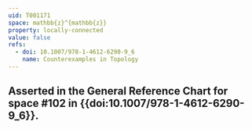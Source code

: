 ```yaml
---
uid: T001171
space: mathbb{z}^{mathbb{z}}
property: locally-connected
value: false
refs:
  - doi: 10.1007/978-1-4612-6290-9_6
    name: Counterexamples in Topology
---
```

Asserted in the General Reference Chart for space #102 in
{{doi:10.1007/978-1-4612-6290-9_6}}.
---
